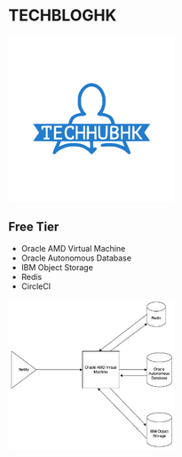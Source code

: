 # TECHBLOGHK

<img src = "./frontend/src/data/images/logo.svg" width="300px" />


## Free Tier
* Oracle AMD Virtual Machine 
* Oracle Autonomous Database
* IBM Object Storage
* Redis
* CircleCI


<img src = "./assets/architecture.jpg" width="300px" />